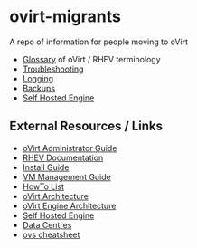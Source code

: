 # ovirt-migrants
A repo of information for people moving to oVirt

- [Glossary](glossary.md) of oVirt / RHEV terminology
- [Troubleshooting](troubleshooting.md)
- [Logging](logging.md)
- [Backups](backups.md)
- [Self Hosted Engine](self-hosted-engine.md)

## External Resources / Links

- [oVirt Administrator Guide](https://www.ovirt.org/documentation/admin-guide/administration-guide/)
- [RHEV Documentation](https://access.redhat.com/documentation/en-us/red_hat_virtualization/)
- [Install Guide](https://www.ovirt.org/documentation/install-guide/Installation_Guide/)
- [VM Management Guide](https://www.ovirt.org/documentation/vmm-guide/Virtual_Machine_Management_Guide/)
- [HowTo List](https://www.ovirt.org/documentation/how-to/)
- [oVirt Architecture](https://www.ovirt.org/documentation/architecture/architecture/)
- [oVirt Engine Architecture](https://www.ovirt.org/documentation/architecture/architecture/#engine)
- [Self Hosted Engine](https://www.ovirt.org/documentation/self-hosted/chap-Introduction/)
- [Data Centres](https://www.ovirt.org/documentation/admin-guide/chap-Data_Centers/)
- [ovs cheatsheet](http://therandomsecurityguy.com/openvswitch-cheat-sheet/)
